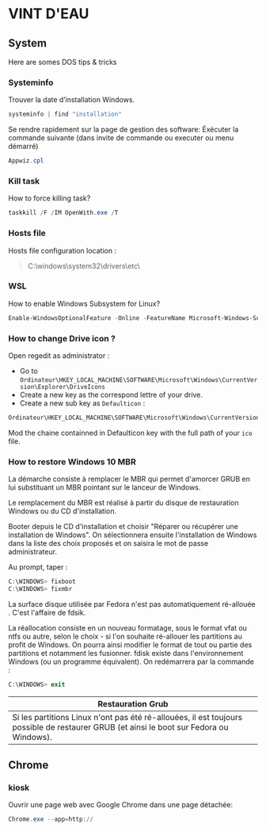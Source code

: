 # VINT D'EAU

## System
Here are somes DOS tips & tricks

### Systeminfo
Trouver la date d’installation Windows.

```POWERSHELL
systeminfo | find "installation"
```

Se rendre rapidement sur la page de gestion des software: 
Éxécuter la commande suivante (dans invite de commande ou executer ou menu démarré)

```POWERSHELL
Appwiz.cpl
```

### Kill task
How to force killing task? 

```POWERSHELL
taskkill /F /IM OpenWith.exe /T
```

### Hosts file
Hosts file configuration location :

> C:\windows\system32\drivers\etc\

### WSL
How to enable Windows Subsystem for Linux? 

```POWERSHELL
Enable-WindowsOptionalFeature -Online -FeatureName Microsoft-Windows-Subsystem-Linux
```

### How to change Drive icon ?
Open regedit as administrator :
- Go to ``Ordinateur\HKEY_LOCAL_MACHINE\SOFTWARE\Microsoft\Windows\CurrentVersion\Explorer\DriveIcons``
- Create a new key as the correspond lettre of your drive.
- Create a new sub key as ``Defaulticon`` :
    
```POWERSHELL
Ordinateur\HKEY_LOCAL_MACHINE\SOFTWARE\Microsoft\Windows\CurrentVersion\Explorer\DriveIcons\D\Defaulticon
```

Mod the chaine containned in Defaulticon key with the full path of your ``ico`` file.

### How to restore Windows 10 MBR
La démarche consiste à remplacer le MBR qui permet d'amorcer GRUB en lui substituant un MBR pointant sur le lanceur de Windows.

Le remplacement du MBR est réalisé à partir du disque de restauration Windows ou du CD d'installation.

Booter depuis le CD d'installation et choisir "Réparer ou récupérer une installation de Windows". 
On sélectionnera ensuite l'installation de Windows dans la liste des choix proposés et on saisira le mot de passe administrateur. 

Au prompt, taper :

```POWERSHELL
C:\WINDOWS> fixboot
C:\WINDOWS> fixmbr
```

La surface disque utilisée par Fedora n'est pas automatiquement ré-allouée . 
C'est l'affaire de fdsik. 

La réallocation consiste en un nouveau formatage, sous le format vfat ou ntfs ou autre, selon le choix - si l'on souhaite ré-allouer les partitions au profit de Windows. On pourra ainsi modifier le format de tout ou partie des partitions et notamment les fusionner. fdisk existe dans l'environnement Windows (ou un programme équivalent).
On redémarrera par la commande :

```POWERSHELL
C:\WINDOWS> exit
```

| Restauration Grub |
| - |
| Si les partitions Linux n'ont pas été ré-allouées, il est toujours possible de restaurer GRUB (et ainsi le boot sur Fedora ou Windows). |

## Chrome

### kiosk

Ouvrir une page web avec Google Chrome dans une page détachée: 

```POWERSHELL
Chrome.exe --app=http://
```